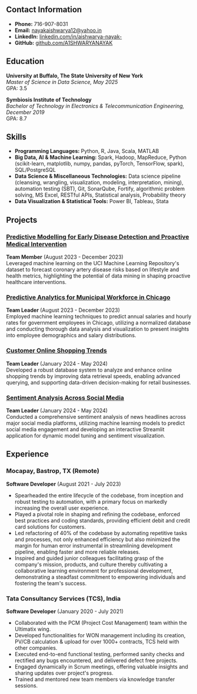 ## Contact Information
- **Phone:** 716-907-8031
- **Email:** [nayakaishwarya12@yahoo.in](mailto:nayakaishwarya12@yahoo.in)
- **LinkedIn:** [linkedin.com/in/aishwarya-nayak-](https://linkedin.com/in/aishwarya-nayak-)
- **GitHub:** [github.com/A1SHWARYANAYAK](https://github.com/A1SHWARYANAYAK)

## Education
**University at Buffalo, The State University of New York**  
*Master of Science in Data Science, May 2025*  
GPA: 3.5

**Symbiosis Institute of Technology**  
*Bachelor of Technology in Electronics & Telecommunication Engineering, December 2019*  
GPA: 8.7

## Skills
- **Programming Languages:** Python, R, Java, Scala, MATLAB
- **Big Data, AI & Machine Learning:** Spark, Hadoop, MapReduce, Python (scikit-learn, matplotlib, numpy, pandas, pyTorch, TensorFlow, spark), SQL/PostgreSQL
- **Data Science & Miscellaneous Technologies:** Data science pipeline (cleansing, wrangling, visualization, modeling, interpretation, mining), automation testing (SBT), Git, SonarQube, Fortify, algorithmic problem solving, MS Excel, RESTful APIs, Statistical analysis, Probability theory
- **Data Visualization & Statistical Tools:** Power BI, Tableau, Stata

## Projects
### [Predictive Modelling for Early Disease Detection and Proactive Medical Intervention](https://github.com/A1SHWARYANAYAK/Machine-Learning-Project-on-Heart-Disease-Detection)
**Team Member** (August 2023 - December 2023)  
Leveraged machine learning on the UCI Machine Learning Repository's dataset to forecast coronary artery disease risks based on lifestyle and health metrics, highlighting the potential of data mining in shaping proactive healthcare interventions.

### [Predictive Analytics for Municipal Workforce in Chicago](https://github.com/A1SHWARYANAYAK/Predictive-Analytics-for-Chicago-Enhancing-Workforce-Budget-Insights)
**Team Leader** (August 2023 - December 2023)  
Employed machine learning techniques to predict annual salaries and hourly rates for government employees in Chicago, utilizing a normalized database and conducting thorough data analysis and visualization to present insights into employee demographics and salary distributions.

### [Customer Online Shopping Trends](https://github.com/A1SHWARYANAYAK/Optimizing-Online-Retail-Insights-into-Customer-Shopping-Trends)
**Team Leader** (January 2024 - May 2024)  
Developed a robust database system to analyze and enhance online shopping trends by improving data retrieval speeds, enabling advanced querying, and supporting data-driven decision-making for retail businesses.

### [Sentiment Analysis Across Social Media](https://github.com/A1SHWARYANAYAK/Sentiment-Analysis-for-Social-Media-Engagement-Optimization)
**Team Leader** (January 2024 - May 2024)  
Conducted a comprehensive sentiment analysis of news headlines across major social media platforms, utilizing machine learning models to predict social media engagement and developing an interactive Streamlit application for dynamic model tuning and sentiment visualization.

## Experience
### Mocapay, Bastrop, TX (Remote)
**Software Developer** (August 2021 - July 2023)  
- Spearheaded the entire lifecycle of the codebase, from inception and robust testing to automation, with a primary focus on markedly increasing the overall user experience.
- Played a pivotal role in shaping and refining the codebase, enforced best practices and coding standards, providing efficient debit and credit card solutions for customers.
- Led refactoring of 40% of the codebase by automating repetitive tasks and processes, not only enhanced efficiency but also minimized the margin for human error instrumental in streamlining development pipeline, enabling faster and more reliable releases.
- Inspired and guided junior colleagues facilitating grasp of the company's mission, products, and culture thereby cultivating a collaborative learning environment for professional development, demonstrating a steadfast commitment to empowering individuals and fostering the team's success.

### Tata Consultancy Services (TCS), India
**Software Developer** (January 2020 - July 2021)  
- Collaborated with the PCM (Project Cost Management) team within the Ultimatix wing.
- Developed functionalities for WON management including its creation, PV/CB calculation & upload for over 1000+ contracts, TCS held with other companies.
- Executed end-to-end functional testing, performed sanity checks and rectified any bugs encountered, and delivered defect free projects.
- Engaged dynamically in Scrum meetings, offering valuable insights and sharing updates over project's progress.
- Trained and mentored new team members via knowledge transfer sessions.

